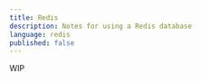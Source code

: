 ```yaml
---
title: Redis
description: Notes for using a Redis database
language: redis
published: false
---
```


WIP
